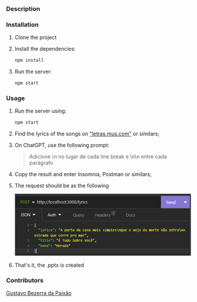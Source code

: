 ### Description

### Installation

1. Clone the project

1. Install the dependencies: 
    ```bash
    npm install
    ```

1. Run the server: 
    ```bash
    npm start
    ```

### Usage

1. Run the server using: 
    ```bash 
    npm start
    ```

1. Find the lyrics of the songs on ["letras.mus.com"](https://letras.mus.br/) or similars;

1. On ChatGPT, use the following prompt: 
    > Adicione \n no lugar de cada line break e \n\n entre cada parágrafo

1. Copy the result and enter Insomnia, Postman or similars;

1. The request should be as the following

    ![alt text](image.png)

1. That's it, the .pptx is created

### Contributors

[Gustavo Bezerra da Paixão](https://github.com/gbpaixao)
